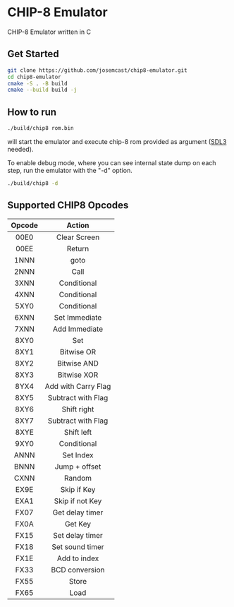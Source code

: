 # CHIP-8 Emulator

CHIP-8 Emulator written in C

## Get Started

```bash
git clone https://github.com/josemcast/chip8-emulator.git
cd chip8-emulator
cmake -S . -B build
cmake --build build -j
```

## How to run

```bash
./build/chip8 rom.bin
```

will start the emulator and execute chip-8 rom provided as argument ([SDL3](https://github.com/libsdl-org/SDL) needed).

To enable debug mode, where you can see internal state dump on each step, run the emulator with the "-d" option.

```bash
./build/chip8 -d
```

## Supported CHIP8 Opcodes

| **Opcode** | **Action**          |
|:----------:|:-------------------:|
| 00E0       | Clear Screen        |
| 00EE       | Return              |
| 1NNN       | goto                |
| 2NNN       | Call                |
| 3XNN       | Conditional         |
| 4XNN       | Conditional         |
| 5XY0       | Conditional         |
| 6XNN       | Set Immediate       |
| 7XNN       | Add Immediate       |
| 8XY0       | Set                 |
| 8XY1       | Bitwise OR          |
| 8XY2       | Bitwise AND         |
| 8XY3       | Bitwise XOR         |
| 8YX4       | Add with Carry Flag |
| 8XY5       | Subtract with Flag  |
| 8XY6       | Shift right         |
| 8XY7       | Subtract with Flag  |
| 8XYE       | Shift left          |
| 9XY0       | Conditional         |
| ANNN       | Set Index           |
| BNNN       | Jump + offset       |
| CXNN       | Random              |
| EX9E       | Skip if Key         |
| EXA1       | Skip if not Key     |
| FX07       | Get delay timer     |
| FX0A       | Get Key             |
| FX15       | Set delay timer     |
| FX18       | Set sound timer     |
| FX1E       | Add to index        |
| FX33       | BCD conversion      |
| FX55       | Store               |
| FX65       | Load                |